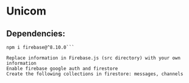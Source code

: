 # Unicom

## Dependencies:

```npm i create-react-app
npm i firebase@^8.10.0```

Replace information in Firebase.js (src directory) with your own information
Enable firebase google auth and firestore
Create the following collections in firestore: messages, channels
